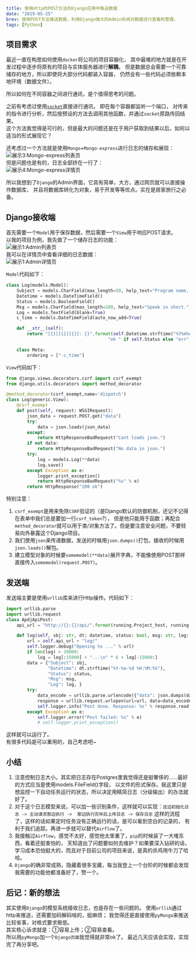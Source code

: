 ```yaml lw-blog-meta
title: 使用Http的POST方法向Django应用中推送数据
date: "2019-05-25"
brev: 使用POST方法推送数据，利用Django强大的Admin系统对数据进行查看和管理。
tags: [Python]
```


## 项目需求

最近一直在构思如何使用`docker`将公司的项目容器化，
其中最难的地方就是在开发过程中逐步将原有的项目与实体服务器进行**解耦**。
但是数据总会需要一个可靠储存的地方，所以即使将大部分代码都装入容器，
仍然会有一些代码必须依赖本地环境（数据文件）。  

所以如何在不同容器之间进行通讯，是个值得思考的问题。  

之前有考虑过使用[`socket`](https://github.com/Saodd/LewinTools/blob/master/lewintools/pro/socket.py)直接进行通讯，
即在每个容器都监听一个端口，
对传来的指令进行分析，然后按预设的方法去调用其他函数，并通过`socket`原路传回结果。  
这个方法我觉得是可行的，但是最大的问题还是在于用户获取到结果以后，如何以适当的形式展现它？  

还考虑过一个方法就是使用`Mongo`+`Mongo-express`进行日志的储存和展现：  
![展示3:Mongo-express列表页](https://saodd.github.io/tech-blog-pic/2019/2019-05-25-Mongo-List.png)  
但是问题也是有的，日志全部挤在一行了：  
![展示4:Mongo-express详情页](https://saodd.github.io/tech-blog-pic/2019/2019-05-25-Mongo-Detail.png)  

所以我想到了`Django`的Admin界面，它具有简单，大方，通过网页就可以直接操作数据库，
并且将数据库转化为对象，易于开发等等优点。实在是居家旅行之必备。


## Django接收端

首先需要一个`Model`用于保存数据，然后需要一个`View`用于响应POST请求。  
以我的项目为例，我先做了一个储存日志的功能：  
![展示1:Admin列表页](https://saodd.github.io/tech-blog-pic/2019/2019-05-25-Admin1.png)  
我可以在详情页中查看详细的日志数据：  
![展示1:Admin详情页](https://saodd.github.io/tech-blog-pic/2019/2019-05-25-Admin2.png)

`Model`代码如下：

```python
class Log(models.Model):
    Subject = models.CharField(max_length=50, help_text="Program name, used for classification.")
    Datetime = models.DateTimeField()
    Status = models.BooleanField()
    Msg = models.CharField(max_length=100, help_text="Speak in short.")
    Log = models.TextField(blank=True)
    c_time = models.DateTimeField(auto_now_add=True)

    def __str__(self):
        return "[{}][{}][{}]: {}".format(self.Datetime.strftime("%Y%m%d %H:%M:%S"),
                                       "ok " if self.Status else "err", self.Subject, self.Msg)

    class Meta:
        ordering = ["-c_time"]
```

`View`代码如下：
```python
from django.views.decorators.csrf import csrf_exempt
from django.utils.decorators import method_decorator

@method_decorator(csrf_exempt,name='dispatch')
class Log(generic.View):
    @csrf_exempt
    def post(self, request: WSGIRequest):
        json_data = request.POST.get("data")
        try:
            data = json.loads(json_data)
        except:
            return HttpResponseBadRequest("Cant loads json.")
        if not data:
            return HttpResponseBadRequest("No data in json.")
        try:
            log = models.Log(**data)
            log.save()
        except Exception as e:
            logger.print_exception()
            return HttpResponseBadRequest("%s" % e)
        return HttpResponse("200 ok")
```
特别注意：
1. `csrf_exempt`是用来免除`CSRF`验证的（是Django默认的防御机制，还记不记得在表单中我们总是要加一行`csrf_token`?），
但是他只能用于函数；再配合`method_decorator`就可以用于类/对象方法了。但是要注意安全问题，不要轻易向外暴露这个Django项目。
2. 我们使用`json`来传递数据，发送的时候用`json.dumps()`打包，接收的时候用`json.loads()`解包。
3. 建立模型对象的时候要`somemodel(**data)`展开字典，不能像使用POST那样直接传入`somemodel(request.POST)`。



## 发送端

发送端主要是使用`urllib`库来进行Http操作。代码如下：
```python
import urllib.parse
import urllib.request
class ApdjApiPost:
    api_url = "http://{}:{}/api/".format(running.Project_host, running.Project_apdj_port)

    def log(self, sbj: str, dt: datetime, status: bool, msg: str, log: str):
        url = self.api_url + "log/"
        self.logger.debug("Opening %s ..." % url)
        if len(log) > 30000:
            log = log[:15000] + "...\n" * 6 + log[-15000:]
        data = {"Subject": sbj,
                "Datetime": dt.strftime("%Y-%m-%d %H:%M:%S"),
                "Status": status,
                "Msg": msg,
                "Log": log, }
        try:
            data_encode = urllib.parse.urlencode({"data": json.dumps(data)}).encode()
            response = urllib.request.urlopen(url=url, data=data_encode, timeout=60)
            self.logger.info("Post done. Response: %s" % response.read().decode())
        except Exception as e:
            self.logger.error("Post failed: %s" % e)
            # self.logger.print_exception()
```
这样就可以运行了。  
有很多代码是可以重用的，自己考虑吧~



## 小结
1. 注意控制日志大小。其实把日志存在Postgres里我觉得还是挺奢侈的……最好的方式应当是使用models.FileField()字段，
以文件的形式保存。我这里只是想监控一下自动任务运行的状态，所以决定用精简日志（分级输出）的办法就好了。
2. 对于这个日志模型来说，可以加一些识别条件，这样就可以实现：`这边初始化日志 -> 主动请求那边执行 -> 
那边执行完毕后上传日志 -> 保存日志` 这样的流程了，这样的话如果定时任务没有正确运行的话，是可以看到空白的记录的，
有利于我们追踪。再进一步就可以替代`Airflow`了。
3. 我接触过`Airflow`，感觉不太好，感觉他太笨重了，`pip`的时候装了一大堆东西，看着还挺害怕的，
天知道出了问题要如何去维护？如果要深入钻研的话，学习成本恐怕挺大的，而且对于目前公司的项目来说，是真的杀鸡用牛刀了哈哈。
4. `Django`的确非常成熟，隐藏着很多宝藏，每当我登上一个台阶的时候都会发现我需要的功能他都准备好了，赞一个。



## 后记：新的想法

其实使用`Django`的模型系统接收日志，也是存在一些问题的。
使用`urllib`通过http来推送，还需要加码解码啥的，挺麻烦；
我觉得还是直接使用`pyMongo`来推送比较省事，对格式要求极低。  
其实核心诉求就是：①容易上传；②容易查看。  
所以用`pyMongo`加一个`Django页面`我觉得就非常ok了。
最近几天应该会实现，实现完了再分享吧。